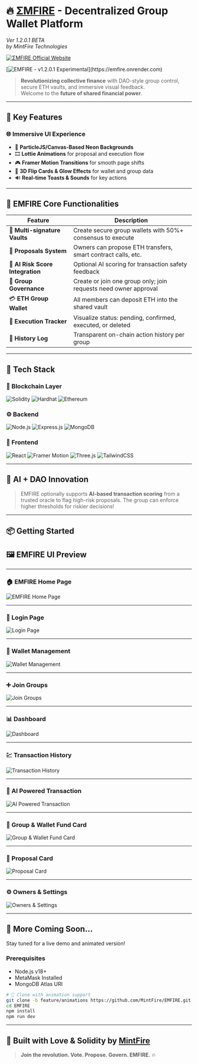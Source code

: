 # 🔥 [ΣMFIRE](https://emfire.onrender.com) - Decentralized Group Wallet Platform
*Ver 1.2.0.1 BETA*  
*by MintFire Technologies*

[![ΣMFIRE Official Website](https://readme-typing-svg.demolab.com?font=Fira+Code&weight=500&size=24&pause=1000&color=FF00FF&color2=00FFF7&color3=00FF00&color4=FFA500&color5=FF0000&center=true&vCenter=true&width=480&lines=ΣMFIRE+Official+Website)]([https://emfire.onrender.com](https://emfire.onrender.com))

[![EMFIRE - v1.2.0.1 Experimental](https://readme-typing-svg.demolab.com?font=Fira+Code&pause=1000&color=00F7FF&center=true&vCenter=true&width=435&lines=Try+EMFIRE+Early+Access;Version+1.2.0+Experimental+Now+Live!)](https://emfire.onrender.com)

> **Revolutionizing collective finance** with DAO-style group control, secure ETH vaults, and immersive visual feedback.  
> Welcome to the **future of shared financial power**.

---

## 🚀 Key Features

### 🌐 **Immersive UI Experience**
- 🌌 **ParticleJS/Canvas-Based Neon Backgrounds**  
- 🎞️ **Lottie Animations** for proposal and execution flow  
- 🎮 **Framer Motion Transitions** for smooth page shifts  
- 🧬 **3D Flip Cards & Glow Effects** for wallet and group data  
- 🔊 **Real-time Toasts & Sounds** for key actions

---

## 💎 EMFIRE Core Functionalities

| Feature | Description |
|--------|-------------|
| 🔐 **Multi-signature Vaults** | Create secure group wallets with 50%+ consensus to execute |
| 📩 **Proposals System** | Owners can propose ETH transfers, smart contract calls, etc. |
| 🧠 **AI Risk Score Integration** | Optional AI scoring for transaction safety feedback |
| 👥 **Group Governance** | Create or join one group only; join requests need owner approval |
| 💳 **ETH Group Wallet** | All members can deposit ETH into the shared vault |
| 🔄 **Execution Tracker** | Visualize status: pending, confirmed, executed, or deleted |
| 🧾 **History Log** | Transparent on-chain action history per group |

---

## 🧱 Tech Stack

### 🔗 Blockchain Layer
![Solidity](https://img.shields.io/badge/Solidity-%23363636.svg?style=for-the-badge&logo=solidity&logoColor=white)
![Hardhat](https://img.shields.io/badge/Hardhat-181A1F?style=for-the-badge&logo=hardhat)
![Ethereum](https://img.shields.io/badge/Ethereum-3C3C3D?style=for-the-badge&logo=Ethereum&logoColor=white)

### ⚙️ Backend
![Node.js](https://img.shields.io/badge/Node.js-43853D?style=for-the-badge&logo=node.js&logoColor=white)
![Express.js](https://img.shields.io/badge/Express.js-404D59?style=for-the-badge)
![MongoDB](https://img.shields.io/badge/MongoDB-4EA94B?style=for-the-badge&logo=mongodb&logoColor=white)

### 🎨 Frontend
![React](https://img.shields.io/badge/React-20232A?style=for-the-badge&logo=react&logoColor=61DAFB)
![Framer Motion](https://img.shields.io/badge/Framer_Motion-0055FF?style=for-the-badge&logo=framer&logoColor=white)
![Three.js](https://img.shields.io/badge/Three.js-000000?style=for-the-badge&logo=three.js&logoColor=white)
![TailwindCSS](https://img.shields.io/badge/TailwindCSS-0EA5E9?style=for-the-badge&logo=tailwind-css&logoColor=white)

---

## 🧪 AI + DAO Innovation

> EMFIRE optionally supports **AI-based transaction scoring** from a trusted oracle to flag high-risk proposals. The group can enforce higher thresholds for riskier decisions!

---

## 📦 Getting Started

## 🖼️ EMFIRE UI Preview

---

### 🏠 EMFIRE Home Page
![EMFIRE Home Page](https://drive.google.com/uc?export=view&id=1saymUeMiPQIUaCFf3EszmXrPFL3_Keby)

---

### 🔐 Login Page
![Login Page](https://drive.google.com/uc?export=view&id=1tTp8M0qKxEL4kVgvWdqk4dnyrPG5-kLW)

---

### 💼 Wallet Management
![Wallet Management](https://drive.google.com/uc?export=view&id=1k3oYViXL67goG34gniGljEMvDocgwY4_)

---

### ➕ Join Groups
![Join Groups](https://drive.google.com/uc?export=view&id=1tTp8M0qKxEL4kVgvWdqk4dnyrPG5-kLW)

---

### 📊 Dashboard
![Dashboard](https://drive.google.com/uc?export=view&id=1s6ld7yvn22BzsFkhxPFL22SlxT1fUd9n)

---

### 💹 Transaction History
![Transaction History](https://drive.google.com/uc?export=view&id=1YaPSwbuXJf0SYWcJTuFvDoDB5rrUlANw)

---

### 🤖 AI Powered Transaction
![AI Powered Transaction](https://drive.google.com/uc?export=view&id=1SCIcEpnhJF48nsRhTsBmVtk7BGa4e4IS)

---

### 👥 Group & Wallet Fund Card
![Group & Wallet Fund Card](https://drive.google.com/uc?export=view&id=1LLujmOVIQC6d4-6ba6tiZX3LkCXL863l)

---

### 📄 Proposal Card
![Proposal Card](https://drive.google.com/uc?export=view&id=11ISIZICTKlwkd3zQEty3k73rcInkGZjz)

---

### ⚙️ Owners & Settings
![Owners & Settings](https://drive.google.com/uc?export=view&id=1-uq2lFc2P1HLUSi1iQyL7VO70fkdVdyw)

---

## 🚀 More Coming Soon...

Stay tuned for a live demo and animated version!

### Prerequisites
- Node.js v18+
- MetaMask Installed
- MongoDB Atlas URI

```bash
# 🔽 Clone with animation support
git clone -b feature/animations https://github.com/MintFire/EMFIRE.git
cd EMFIRE
npm install
npm run dev
```

---

## 🎉 Built with Love & Solidity by [MintFire](https://mintfire.onrender.com)

> **Join the revolution. Vote. Propose. Govern. EMFIRE.** 🔥
